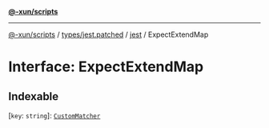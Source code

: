 [**@-xun/scripts**](../../../../../README.md)

***

[@-xun/scripts](../../../../../README.md) / [types/jest.patched](../../../README.md) / [jest](../README.md) / ExpectExtendMap

# Interface: ExpectExtendMap

## Indexable

 \[`key`: `string`\]: [`CustomMatcher`](../type-aliases/CustomMatcher.md)
